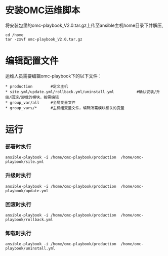 # 安装OMC运维脚本
将安装包里的omc-playbook_V2.0.tar.gz上传至ansible主机home目录下并解压,
```
cd /home
tar -zxvf omc-playbook_V2.0.tar.gz
```

# 编辑配置文件
运维人员需要编辑omc-playbook下的以下文件：
```
* production        #定义主机
* site.yml/update.yml/rollback.yml/uninstall.yml          #确认安装/升级/回滚/卸载的模块，按需编辑
* group_var/all     #全局变量文件
* group_vars/*      #主机组变量文件，编辑所需模块相关的变量
```

# 运行
### 部署时执行
```
ansible-playbook -i /home/omc-playbook/production  /home/omc-playbook/site.yml
```
### 升级时执行
```
ansible-playbook -i /home/omc-playbook/production  /home/omc-playbook/update.yml
```
### 回滚时执行
```
ansible-playbook -i /home/omc-playbook/production  /home/omc-playbook/rollback.yml
```
### 卸载时执行
```
ansible-playbook -i /home/omc-playbook/production  /home/omc-playbook/uninstall.yml
```